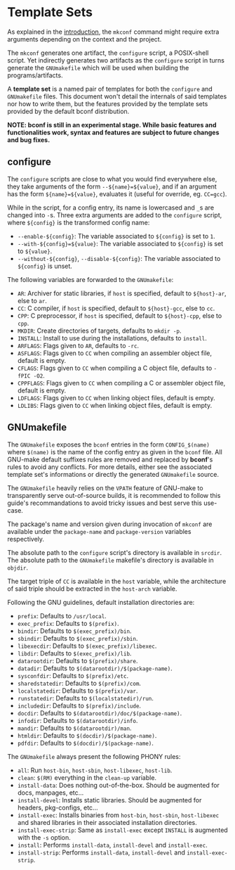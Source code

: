 # Template Sets

As explained in the [introduction](introduction.md), the `mkconf` command
might require extra arguments depending on the context and the project.

The `mkconf` generates one artifact, the `configure` script, a POSIX-shell script.
Yet indirectly generates two artifacts as the `configure` script in turns generate
the `GNUmakefile` which will be used when building the programs/artifacts.

A **template set** is a named pair of templates for both the `configure` and `GNUmakefile` files.
This document won't detail the internals of said templates nor how to write them, but the
features provided by the template sets provided by the default bconf distribution.

**NOTE: bconf is still in an experimental stage.
While basic features and functionalities work, syntax
and features are subject to future changes and bug fixes.**

## configure

The `configure` scripts are close to what you would find everywhere else,
they take arguments of the form `--${name}=${value}`, and if an argument
has the form `${name}=${value}`, evaluates it (useful for override, eg. `CC=gcc`).

While in the script, for a config entry, its name is lowercased and `_`s are changed into `-`s.
Three extra arguments are added to the `configure` script, where `${config}` is the transformed config name:
- `--enable-${config}`: The variable associated to `${config}` is set to `1`.
- `--with-${config}=${value}`: The variable associated to `${config}` is set to `${value}`.
- `--without-${config}`, `--disable-${config}`: The variable associated to `${config}` is unset.

The following variables are forwarded to the `GNUmakefile`:
- `AR`: Archiver for static libraries, if `host` is specified, default to `${host}-ar`, else to `ar`.
- `CC`: C compiler, if `host` is specified, default to `${host}-gcc`, else to `cc`.
- `CPP`: C preprocessor, if `host` is specified, default to `${host}-cpp`, else to `cpp`.
- `MKDIR`: Create directories of targets, defaults to `mkdir -p`.
- `INSTALL`: Install to use during the installations, defaults to `install`.
- `ARFLAGS`: Flags given to `AR`, defaults to `-rc`.
- `ASFLAGS`: Flags given to `CC` when compiling an assembler object file, default is empty.
- `CFLAGS`: Flags given to `CC` when compiling a C object file, defaults to `-fPIC -O2`.
- `CPPFLAGS`: Flags given to `CC` when compiling a C or assembler object file, default is empty.
- `LDFLAGS`: Flags given to `CC` when linking object files, default is empty.
- `LDLIBS`: Flags given to `CC` when linking object files, default is empty.

## GNUmakefile

The `GNUmakefile` exposes the `bconf` entries in the form `CONFIG_$(name)`
where `$(name)` is the name of the config entry as given in the `bconf` file.
All GNU-make default suffixes rules are removed and replaced by **bconf**'s rules
to avoid any conflicts. For more details, either see the associated
template set's informations or directly the generated `GNUmakefile` source.

The `GNUmakefile` heavily relies on the `VPATH` feature of GNU-make
to transparently serve out-of-source builds, it is recommended to follow
this guide's recommandations to avoid tricky issues and best serve this use-case.

The package's name and version given during invocation of `mkconf` are
available under the `package-name` and `package-version` variables respectively.

The absolute path to the `configure` script's directory is available in `srcdir`.
The absolute path to the `GNUmakefile` makefile's directory is available in `objdir`.

The target triple of `CC` is available in the `host` variable, while the
architecture of said triple should be extracted in the `host-arch` variable.

Following the GNU guidelines, default installation directories are:
- `prefix`: Defaults to `/usr/local`.
- `exec_prefix`: Defaults to `$(prefix)`.
- `bindir`: Defaults to `$(exec_prefix)/bin`.
- `sbindir`: Defaults to `$(exec_prefix)/sbin`.
- `libexecdir`: Defaults to `$(exec_prefix)/libexec`.
- `libdir`: Defaults to `$(exec_prefix)/lib`.
- `datarootdir`: Defaults to `$(prefix)/share`.
- `datadir`: Defaults to `$(datarootdir)/$(package-name)`.
- `sysconfdir`: Defaults to `$(prefix)/etc`.
- `sharedstatedir`: Defaults to `$(prefix)/com`.
- `localstatedir`: Defaults to `$(prefix)/var`.
- `runstatedir`: Defaults to `$(localstatedir)/run`.
- `includedir`: Defaults to `$(prefix)/include`.
- `docdir`: Defaults to `$(datarootdir)/doc/$(package-name)`.
- `infodir`: Defaults to `$(datarootdir)/info`.
- `mandir`: Defaults to `$(datarootdir)/man`.
- `htmldir`: Defaults to `$(docdir)/$(package-name)`.
- `pdfdir`: Defaults to `$(docdir)/$(package-name)`.

The `GNUmakefile` always present the following PHONY rules:
- `all`: Run `host-bin`, `host-sbin`, `host-libexec`, `host-lib`.
- `clean`: `$(RM)` everything in the `clean-up` variable.
- `install-data`: Does nothing out-of-the-box. Should be augmented for docs, manpages, etc...
- `install-devel`: Installs static libraries. Should be augmented for headers, pkg-configs, etc...
- `install-exec`: Installs binaries from `host-bin`, `host-sbin`, `host-libexec` and shared libraries in their associated installation directories.
- `install-exec-strip`: Same as `install-exec` except `INSTALL` is augmented with the `-s` option.
- `install`: Performs `install-data`, `install-devel` and `install-exec`.
- `install-strip`: Performs `install-data`, `install-devel` and `install-exec-strip`.

